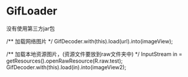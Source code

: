 # GifLoader

没有使用第三方jar包

/** 加载网络图片 */
GifDecoder.with(this).load(url).into(imageView);

/** 加载本地资源图片，(资源文件要放到raw文件夹中) */
InputStream in = getResources().openRawResource(R.raw.test);
GifDecoder.with(this).load(in).into(imageView2);